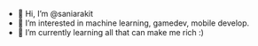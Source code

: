 - 👋 Hi, I’m @saniarakit
- 👀 I’m interested in machine learning, gamedev, mobile develop.
- 🌱 I’m currently learning all that can make me rich :)

<!---
saniarakit/saniarakit is a ✨ special ✨ repository because its `README.md` (this file) appears on your GitHub profile.
You can click the Preview link to take a look at your changes.
--->
